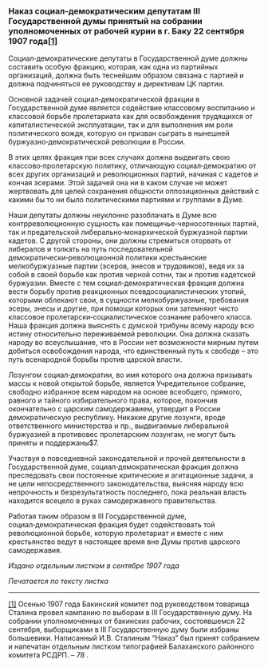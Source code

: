 ### Наказ социал‑демократическим депутатам III Государственной думы принятый на собрании уполномоченных от рабочей курии в г. Баку 22 сентября 1907 года[**[1]**](#_ftn1)

Социал‑демократические депутаты в Государственной думе должны составить особую фракцию, которая, как одна из партийных организаций, должна быть теснейшим образом связана с партией и должна подчиняться ее руководству и директивам ЦК партии.

Основной задачей социал‑демократической фракции в Государственной думе является содействие классовому воспитанию и классовой борьбе пролетариата как для освобождения трудящихся от капиталистической эксплуатации, так и для выполнения им роли политического вождя, которую он призван сыграть в нынешней буржуазно‑демократической революции в России.

В этих целях фракция при всех случаях должна выдвигать свою классово‑пролетарскую политику, отличающую социал‑демократию от всех других организаций и революционных партий, начиная с кадетов и кончая эсерами. Этой задачей она ни в каком случае не может жертвовать для целей сохранения общности оппозиционных действий с какими бы то ни было политическими партиями и группами в Думе.

Наши депутаты должны неуклонно разоблачать в Думе всю контрреволюционную сущность как помещичье‑черносотенных партий, так и предательской либерально‑монархической буржуазной партии кадетов. С другой стороны, они должны стремиться оторвать от либералов и толкать на путь последовательной демократически‑революционной политики крестьянские мелкобуржуазные партии (эсеров, энесов и трудовиков), ведя их за собой в своей борьбе как против черной сотни, так и против кадетской буржуазии. Вместе с тем социал‑демократическая фракция должна вести борьбу против реакционных псевдосоциалистических утопий, которыми облекают свои, в сущности мелкобуржуазные, требования эсеры, энесы и другие, при помощи которых они затемняют чисто классовое пролетарски‑социалистическое сознание рабочего класса. Наша фракция должна выяснять с думской трибуны всему народу всю истину относительно переживаемой революции. Она должна сказать народу во всеуслышание, что в России нет возможности мирным путем добиться освобождения народа, что единственный путь к свободе – это путь всенародной борьбы против царской власти.

Лозунгом социал‑демократии, во имя которого она должна призывать массы к новой открытой борьбе, является Учредительное собрание, свободно избранное всем народом на основе всеобщего, прямого, равного и тайного избирательного права, которое, покончив окончательно с царским самодержавием, утвердит в России демократическую республику. Никакие другие лозунги, вроде ответственного министерства и пр., выдвигаемые либеральной буржуазией в противовес пролетарским лозунгам, не могут быть приняты и поддержаны$7.

Участвуя в повседневной законодательной и прочей деятельности в Государственной думе, социал‑демократическая фракция должна преследовать свои постоянные критические и агитационные задачи, а не цели непосредственного законодательства, выясняя народу всю непрочность и безрезультатность последнего, пока реальная власть находится всецело в руках самодержавного правительства.

Работая таким образом в III Государственной думе, социал‑демократическая фракция будет содействовать той революционной борьбе, которую пролетариат и вместе с ним крестьянство ведут в настоящее время вне Думы против царского самодержавия.

_Издано отдельным листком в сентябре 1907 года_

_Печатается по тексту листка_

  

---

[[1]](#_ftnref1) Осенью 1907 года Бакинский комитет под руководством товарища Сталина провел кампанию по выборам в III Государственную думу. На собрании уполномоченных от бакинских рабочих, состоявшемся 22 сентября, выборщиками в III Государственную думу были избраны большевики. Написанный И.В. Сталиным “Наказ” был принят собранием и напечатан отдельным листком типографией Балаханского районного комитета РСДРП. – _78_ .